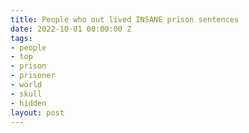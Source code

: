 ```yaml
---
title: People who out lived INSANE prison sentences
date: 2022-10-01 00:00:00 Z
tags:
- people
- top
- prison
- prisoner
- world
- skull
- hidden
layout: post
---
```



